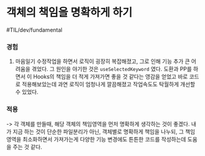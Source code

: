 # 객체의 책임을 명확하게 하기 
#TIL/dev/fundamental


### 경험
1. 마음일기 수정작업을 하면서 로직이 굉장히 복잡해졌고, 그로 인해 기능 추가 큰 어려움을 겪었다. 그 원인을 야기한 것은 `useSelectedKeyword` 였다. 도환과 PP를 하면서 이 Hooks의 책임을 더 적게 가져가면 좋을 것 같다는 영감을 얻었고 바로 코드로 적용해보았는데 과연 로직이 엄청나게 깔끔해졌고 작업속도도 탁월하게 개선할 수  있었다. 


### 적용
-> 각 객체를 만들때, 해당 객체의 책임영역을 먼저 명확하게 생각하는 것이 좋겠다. 내가 지금 하는 것이 단순한 파일분리가 아닌,  객체별로 명확하게 책임을 나누되, 그 책임영역을 최소화하면서 가져가는게 다양한 기능 변경에도 튼튼한 코드를 작성하는데 도움을 주는 것 같다. 
